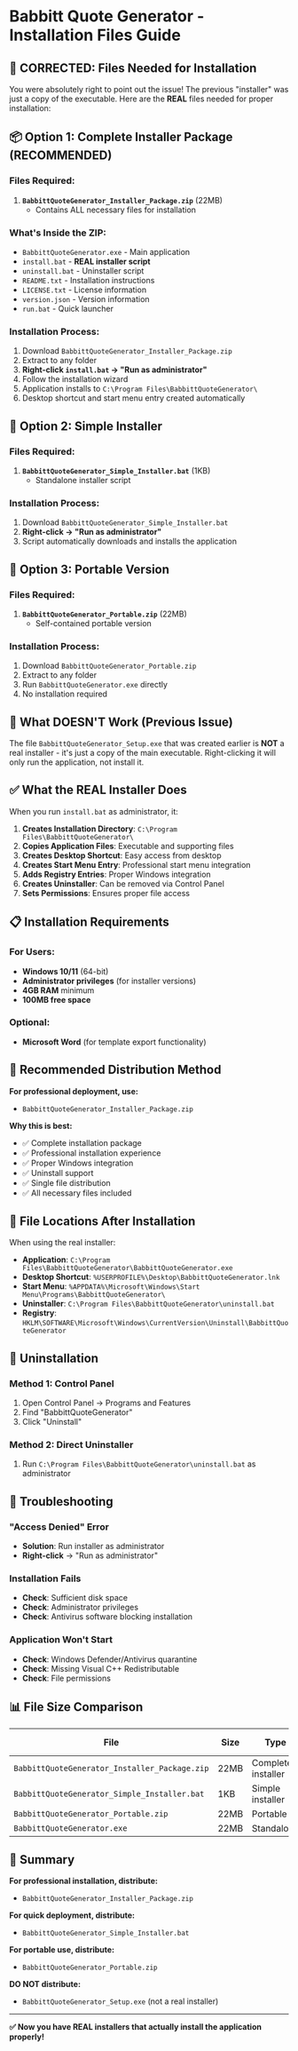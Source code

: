 # Babbitt Quote Generator - Installation Files Guide

## 🎯 **CORRECTED: Files Needed for Installation**

You were absolutely right to point out the issue! The previous "installer" was just a copy of the executable. Here are the **REAL** files needed for proper installation:

## 📦 **Option 1: Complete Installer Package (RECOMMENDED)**

### **Files Required:**
1. **`BabbittQuoteGenerator_Installer_Package.zip`** (22MB)
   - Contains ALL necessary files for installation

### **What's Inside the ZIP:**
- `BabbittQuoteGenerator.exe` - Main application
- `install.bat` - **REAL installer script**
- `uninstall.bat` - Uninstaller script
- `README.txt` - Installation instructions
- `LICENSE.txt` - License information
- `version.json` - Version information
- `run.bat` - Quick launcher

### **Installation Process:**
1. Download `BabbittQuoteGenerator_Installer_Package.zip`
2. Extract to any folder
3. **Right-click `install.bat` → "Run as administrator"**
4. Follow the installation wizard
5. Application installs to `C:\Program Files\BabbittQuoteGenerator\`
6. Desktop shortcut and start menu entry created automatically

## 🔧 **Option 2: Simple Installer**

### **Files Required:**
1. **`BabbittQuoteGenerator_Simple_Installer.bat`** (1KB)
   - Standalone installer script

### **Installation Process:**
1. Download `BabbittQuoteGenerator_Simple_Installer.bat`
2. **Right-click → "Run as administrator"**
3. Script automatically downloads and installs the application

## 💼 **Option 3: Portable Version**

### **Files Required:**
1. **`BabbittQuoteGenerator_Portable.zip`** (22MB)
   - Self-contained portable version

### **Installation Process:**
1. Download `BabbittQuoteGenerator_Portable.zip`
2. Extract to any folder
3. Run `BabbittQuoteGenerator.exe` directly
4. No installation required

## 🚫 **What DOESN'T Work (Previous Issue)**

The file `BabbittQuoteGenerator_Setup.exe` that was created earlier is **NOT** a real installer - it's just a copy of the main executable. Right-clicking it will only run the application, not install it.

## ✅ **What the REAL Installer Does**

When you run `install.bat` as administrator, it:

1. **Creates Installation Directory**: `C:\Program Files\BabbittQuoteGenerator\`
2. **Copies Application Files**: Executable and supporting files
3. **Creates Desktop Shortcut**: Easy access from desktop
4. **Creates Start Menu Entry**: Professional start menu integration
5. **Adds Registry Entries**: Proper Windows integration
6. **Creates Uninstaller**: Can be removed via Control Panel
7. **Sets Permissions**: Ensures proper file access

## 📋 **Installation Requirements**

### **For Users:**
- **Windows 10/11** (64-bit)
- **Administrator privileges** (for installer versions)
- **4GB RAM** minimum
- **100MB free space**

### **Optional:**
- **Microsoft Word** (for template export functionality)

## 🎯 **Recommended Distribution Method**

**For professional deployment, use:**
- `BabbittQuoteGenerator_Installer_Package.zip`

**Why this is best:**
- ✅ Complete installation package
- ✅ Professional installation experience
- ✅ Proper Windows integration
- ✅ Uninstall support
- ✅ Single file distribution
- ✅ All necessary files included

## 📁 **File Locations After Installation**

When using the real installer:

- **Application**: `C:\Program Files\BabbittQuoteGenerator\BabbittQuoteGenerator.exe`
- **Desktop Shortcut**: `%USERPROFILE%\Desktop\BabbittQuoteGenerator.lnk`
- **Start Menu**: `%APPDATA%\Microsoft\Windows\Start Menu\Programs\BabbittQuoteGenerator\`
- **Uninstaller**: `C:\Program Files\BabbittQuoteGenerator\uninstall.bat`
- **Registry**: `HKLM\SOFTWARE\Microsoft\Windows\CurrentVersion\Uninstall\BabbittQuoteGenerator`

## 🔄 **Uninstallation**

### **Method 1: Control Panel**
1. Open Control Panel → Programs and Features
2. Find "BabbittQuoteGenerator"
3. Click "Uninstall"

### **Method 2: Direct Uninstaller**
1. Run `C:\Program Files\BabbittQuoteGenerator\uninstall.bat` as administrator

## 🚨 **Troubleshooting**

### **"Access Denied" Error**
- **Solution**: Run installer as administrator
- **Right-click** → "Run as administrator"

### **Installation Fails**
- **Check**: Sufficient disk space
- **Check**: Administrator privileges
- **Check**: Antivirus software blocking installation

### **Application Won't Start**
- **Check**: Windows Defender/Antivirus quarantine
- **Check**: Missing Visual C++ Redistributable
- **Check**: File permissions

## 📊 **File Size Comparison**

| File | Size | Type | Installation Required |
|------|------|------|---------------------|
| `BabbittQuoteGenerator_Installer_Package.zip` | 22MB | Complete installer | Yes (Professional) |
| `BabbittQuoteGenerator_Simple_Installer.bat` | 1KB | Simple installer | Yes (Quick) |
| `BabbittQuoteGenerator_Portable.zip` | 22MB | Portable | No |
| `BabbittQuoteGenerator.exe` | 22MB | Standalone | No |

## 🎉 **Summary**

**For professional installation, distribute:**
- `BabbittQuoteGenerator_Installer_Package.zip`

**For quick deployment, distribute:**
- `BabbittQuoteGenerator_Simple_Installer.bat`

**For portable use, distribute:**
- `BabbittQuoteGenerator_Portable.zip`

**DO NOT distribute:**
- `BabbittQuoteGenerator_Setup.exe` (not a real installer)

---

**✅ Now you have REAL installers that actually install the application properly!** 
